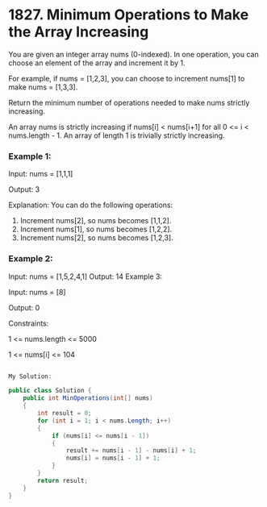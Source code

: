 #  1827. Minimum Operations to Make the Array Increasing

You are given an integer array nums (0-indexed). In one operation, you can choose an element of the array and increment it by 1.

For example, if nums = [1,2,3], you can choose to increment nums[1] to make nums = [1,3,3].

Return the minimum number of operations needed to make nums strictly increasing.

An array nums is strictly increasing if nums[i] < nums[i+1] for all 0 <= i < nums.length - 1. An array of length 1 is trivially strictly increasing.

 

### Example 1:

Input: nums = [1,1,1]

Output: 3

Explanation: You can do the following operations:

1) Increment nums[2], so nums becomes [1,1,2].
2) Increment nums[1], so nums becomes [1,2,2].
3) Increment nums[2], so nums becomes [1,2,3].
### Example 2:

Input: nums = [1,5,2,4,1]
Output: 14
Example 3:

Input: nums = [8]

Output: 0
 

Constraints:

1 <= nums.length <= 5000

1 <= nums[i] <= 104


```csharp

My Solution:

public class Solution {
    public int MinOperations(int[] nums)
    {
        int result = 0;
        for (int i = 1; i < nums.Length; i++)
        {
            if (nums[i] <= nums[i - 1])
            {
                result += nums[i - 1] - nums[i] + 1;
                nums[i] = nums[i - 1] + 1;
            }
        }
        return result;
    }
}

```
